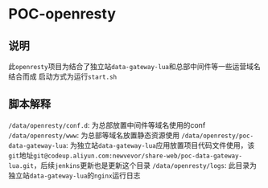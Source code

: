 # POC-openresty

## 说明

此`openresty`项目为结合了独立站`data-gateway-lua`和总部中间件等一些运营域名结合而成
启动方式为运行`start.sh`

## 脚本解释

`/data/openresty/conf.d`: 为总部放置中间件等域名使用的conf
`/data/openresty/www`: 为总部等域名放置静态资源使用
`/data/openresty/poc-data-gateway-lua`:  为独立站`data-gateway-lua`应用放置项目代码文件使用，该`git`地址`git@codeup.aliyun.com:newvevor/share-web/poc-data-gateway-lua.git`，后续`jenkins`更新也是更新这个目录
`/data/openresty/logs`: 此目录为独立站`data-gateway-lua`的`nginx`运行日志